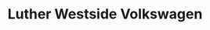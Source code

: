 ---
title: "Luther Westside Volkswagen"
url: /saint-louis-park/luther-westside-volkswagen/
shop: car
---